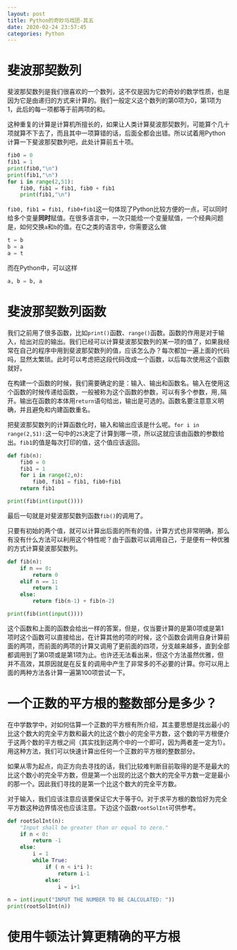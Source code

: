 ```yaml
---
layout: post
title: Python的奇妙马戏团-其五
date: 2020-02-24 23:57:45
categories: Python
---
```


# 斐波那契数列

斐波那契数列是我们很喜欢的一个数列，这不仅是因为它的奇妙的数学性质，也是因为它是由递归的方式来计算的。我们一般定义这个数列的第0项为0，第1项为1，此后的每一项都等于前两项的和。

这种重复的计算是计算机所擅长的，如果让人类计算斐波那契数列，可能算个几十项就算不下去了，而且其中一项算错的话，后面全都会出错。所以试着用Python计算一下斐波那契数列吧，此处计算前五十项。

```python
fib0 = 0
fib1 = 1
print(fib0,"\n")
print(fib1,"\n")
for i in range(2,51):
    fib0, fib1 = fib1, fib0 + fib1
    print(fib1,"\n")
```

`fib0, fib1 = fib1, fib0+fib1`这一句体现了Python比较方便的一点，可以同时给多个变量**同时**赋值。在很多语言中，一次只能给一个变量赋值，一个经典问题是，如何交换`a`和`b`的值。在C之类的语言中，你需要这么做

```python
t = b
b = a
a = t
```

而在Python中，可以这样

```python
a, b = b, a
```

# 斐波那契数列函数

我们之前用了很多函数，比如`print()`函数、`range()`函数。函数的作用是对于输入，给出对应的输出。我们已经可以计算斐波那契数列的某一项的值了，如果我经常在自己的程序中用到斐波那契数列的值，应该怎么办？每次都加一遍上面的代码吗，显然太繁琐。此时可以考虑把这段代码改成一个函数，以后每次使用这个函数就好。

在构建一个函数的时候，我们需要确定的是：输入、输出和函数名。输入在使用这个函数的时候传递给函数，一般被称为这个函数的参数，可以有多个参数，用`,`隔开。输出在函数的本体用`return`语句给出，输出是可选的。函数名要注意意义明确，并且避免和内建函数重名。

把斐波那契数列的计算函数化时，输入和输出应该是什么呢。`for i in range(2,51):`这一句中的`25`决定了计算到哪一项，所以这就应该由函数的参数给出。`fib1`的值是每次打印的值，这个值应该返回。

```python
def fib(n):
    fib0 = 0
    fib1 = 1
    for i in range(2,n):
        fib0, fib1 = fib1, fib0+fib1
    return fib1

print(fib(int(input())))
```

最后一句就是对斐波那契数列函数`fib()`的调用了。

只要有初始的两个值，就可以计算出后面的所有的值，计算方式也非常明确，那么有没有什么方法可以利用这个特性呢？由于函数可以调用自己，于是便有一种优雅的方式计算斐波那契数列。

```python
def fib(n):
    if n == 0:
        return 0
    elif n == 1:
        return 1
    else:
        return fib(n-1) + fib(n-2)

print(fib(int(input())))
```

这个函数和上面的函数会给出一样的答案，但是，仅当要计算的是第0项或是第1项时这个函数可以直接给出，在计算其他的项的时候，这个函数会调用自身计算前面的两项，而前面的两项的计算又调用了更前面的四项，分支越来越多，直到全部都调用到了第0项或是第1项为止。也许还无法看出来，但这个方法虽然优雅，但并不高效，其原因就是在反复的调用中产生了非常多的不必要的计算。你可以用上面的两种方法各计算一遍第100项尝试一下。

# 一个正数的平方根的整数部分是多少？

在中学数学中，对如何估算一个正数的平方根有所介绍，其主要思想是找出最小的比这个数大的完全平方数和最大的比这个数小的完全平方数，这个数的平方根便介于这两个数的平方根之间（其实找到这两个中的一个即可，因为两者差一定为1）。用这种方法，我们可以快速计算出任何一个正数的平方根的整数部分。

如果从零为起点，向正方向去寻找的话，我们比较难判断目前取得的是不是最大的比这个数小的完全平方数，但是第一个出现的比这个数大的完全平方数一定是最小的那一个。因此我们寻找的是第一个比这个数大的完全平方数。

对于输入，我们应该注意应该要保证它大于等于0。对于求平方根的数恰好为完全平方数这种边界情况也应该注意。下边这个函数`rootSolInt`可供参考。

```python
def rootSolInt(n):
    "Input shall be greater than or equal to zero."
    if n < 0:
        return -1
    else:
        i = 1
        while True:
            if ( n < i*i ):
                return i-1
            else:
                i = i+1
                
n = int(input("INPUT THE NUMBER TO BE CALCULATED: "))
print(rootSolInt(n))
```

# 使用牛顿法计算更精确的平方根